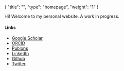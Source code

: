 {
    "title": "",
    "type": "homepage",
    "weight": "1"
}

Hi! Welcome to my personal website. A work in progress.


#### Links

- [Google Scholar](https://scholar.google.com/citations?user=ozyRrHEAAAAJ)
- [ORCID](https://orcid.org/0000-0001-6978-4737)
- [Publons](https://publons.com/researcher/593770/hannah-roberts/)
- [LinkedIn](https://www.linkedin.com/in/hannah-elaine-roberts/)
- [Github](https://github.com/heroberts/)
- [Twitter](https://twitter.com/hannah_eroberts)